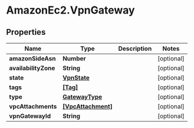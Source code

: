 # AmazonEc2.VpnGateway

## Properties

Name | Type | Description | Notes
------------ | ------------- | ------------- | -------------
**amazonSideAsn** | **Number** |  | [optional] 
**availabilityZone** | **String** |  | [optional] 
**state** | [**VpnState**](VpnState.md) |  | [optional] 
**tags** | [**[Tag]**](Tag.md) |  | [optional] 
**type** | [**GatewayType**](GatewayType.md) |  | [optional] 
**vpcAttachments** | [**[VpcAttachment]**](VpcAttachment.md) |  | [optional] 
**vpnGatewayId** | **String** |  | [optional] 


